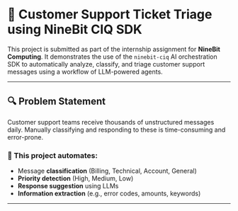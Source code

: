 # 🤖 Customer Support Ticket Triage using NineBit CIQ SDK

This project is submitted as part of the internship assignment for **NineBit Computing**. It demonstrates the use of the `ninebit-ciq` AI orchestration SDK to automatically analyze, classify, and triage customer support messages using a workflow of LLM-powered agents.

---

## 🔍 Problem Statement

Customer support teams receive thousands of unstructured messages daily. Manually classifying and responding to these is time-consuming and error-prone.

### 🎯 This project automates:
- Message **classification** (Billing, Technical, Account, General)
- **Priority detection** (High, Medium, Low)
- **Response suggestion** using LLMs
- **Information extraction** (e.g., error codes, amounts, keywords)

---
